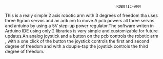                                                        ROBOTIC-ARM




This is a realy simple 2 axis robotic arm with 3 degrees of freedom tha uses three 9gram servos and an arduino to move.A pcb powers all three servos and arduino  by using a 5V step-up power regulator.The software writen 
in Arduino IDE using only 2 libraries is very simple and customizable for future updates.An analog joystick and a button on the pcb controls the robotic arm , with a one click of the button the 
joystick controls the first and second degree of freedom and with a douple-tap the joystick controls the third degree of freedom.
